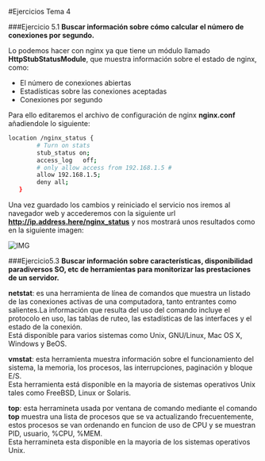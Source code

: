 #Ejercicios Tema 4

###Ejercicio 5.1
**Buscar información sobre cómo calcular el número de conexiones por segundo.**

Lo podemos hacer con nginx ya que tiene un módulo llamado **HttpStubStatusModule**, que muestra información sobre el estado de nginx, como:
<ul>
<li>El número de conexiones abiertas</li>
<li>Estadísticas sobre las conexiones aceptadas</li>
<li>Conexiones por segundo</li>
</ul>

Para ello editaremos el archivo de configuración de nginx **nginx.conf** añadiendole lo siguiente:
```sh
location /nginx_status {
        # Turn on stats
        stub_status on;
        access_log   off;
        # only allow access from 192.168.1.5 #
        allow 192.168.1.5;
        deny all;
   }
```
Una vez guardado los cambios y reiniciado el servicio nos iremos al navegador web y accederemos con la siguiente url **http://ip.address.here/nginx_status** y nos mostrará unos resultados como en la siguiente imagen:

![IMG](http://s0.cyberciti.org/uploads/faq/2013/02/nginx_status_output.png)


###Ejercicio5.3
**Buscar información sobre características, disponibilidad paradiversos SO, etc de herramientas para monitorizar las prestaciones de un servidor.**

**netstat**: es una herramienta de línea de comandos que muestra un listado de las conexiones activas de una computadora, tanto entrantes como salientes.La información que resulta del uso del comando incluye el protocolo en uso, las tablas de ruteo, las estadísticas de las interfaces y el estado de la conexión.  
Está disponible para varios sistemas como Unix, GNU/Linux, Mac OS X, Windows y BeOS.

**vmstat**: esta herramienta muestra información sobre el funcionamiento del sistema, la memoria, los procesos, las interrupciones, paginación y bloque E/S.  
Esta herramienta está disponible en la mayoria de sistemas operativos Unix tales como FreeBSD, Linux or Solaris.

**top**: esta herramineta usada por ventana de comando mediante el comando **top** muestra una lista de procesos que se va actualizando frecuentemente, estos procesos se van ordenando en funcion de uso de CPU y se muestran PID, usuario, %CPU, %MEM.  
Esta herramineta esta disponible en la mayoria de los sistemas operativos Unix.


